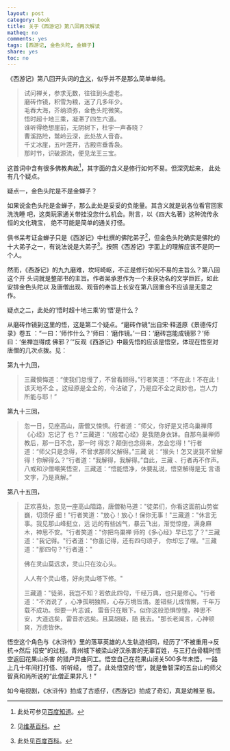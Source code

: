 ```yaml
---
layout: post
category: book
title: 关于《西游记》第八回再次解读 
matheq: no
comments: yes
tags: [西游记, 金色头陀, 金蝉子]
share: yes
toc: no
---
```

《西游记》第八回开头词的[含义][note]，似乎并不是那么简单单纯。

> 试问禅关，参求无数，往往到头虚老。  
> 磨砖作镜，积雪为粮，迷了几多年少。  
> 毛吞大海，芥纳须弥，金色头陀微笑。  
> 悟时超十地三乘，凝滞了四生六道。  
> 谁听得绝想崖前，无阴树下，杜宇一声春晓？  
> 曹溪路险，鹫岭云深，此处故人音杳。  
> 千丈冰崖，五叶莲开，古殿帘垂香袅。  
> 那时节，识破源流，便见龙王三宝。

这首词中含有很多佛教典故[^quotation]，其字面的含义是修行如何不易。但深究起来，
此处有几个疑点。

疑点一，金色头陀是不是金蝉子？

如果说金色头陀是金蝉子，那么此处是妥妥的负能量。其含义就是说各位看官回家洗洗睡
吧，这类玩家通关带挂没您什么机会。附言，以《四大名著》这种流传永恒的文化瑰宝，
绝不可能是简单的通关打怪。

俱书呆考证金蝉子只是《西游记》中杜撰的佛陀弟子[^wiki10]，但金色头陀确实是佛陀的
十大弟子之一，有说法说是大弟子[^baidu1]。按照《西游记》字面上的理解应该不是同一
个人。

然而，《西游记》的九九磨难，坎坷崎岖，不正是修行如何不易的主旨么？第八回这个开
头词就是整部书的主旨。作者吴承恩作为一个未获功名的文学巨匠，如此安排金色头陀以
及唐僧出现、观音的奉旨上长安在第八回重合不应该是无意之作。

疑点之二，此处的‘悟时超十地三乘’的‘悟’是什么？

从磨砖作镜到这里的悟，这是第二个疑点。“磨砖作镜”出自宋·释道原《景德传灯录》卷五
：“一曰：‘师作什么？’师曰：‘磨作镜。’一曰：‘磨砖岂能成镜邪？’师曰：‘坐禅岂得成
佛邪？’”反观《西游记》中最先悟的应该是悟空，体现在悟空对唐僧的几次点拨。见：

第九十九回，

> 三藏懊悔道：“使我们怠慢了，不曾看顾得。”行者笑道：“不在此！不在此！该天地不全
> 。这经原是全全的，今沾破了，乃是应不全之奥妙也，岂人力所能与耶！”

第九十三回，

> 忽一日，见座高山，唐僧又悚惧。行者道：“师父，你好是又把乌巢禅师《心经》忘记了
> 也？”三藏道：“《般若心经》是我随身衣钵。自那乌巢禅师教后，那一日不念，那一时
> 得忘？颠倒也念得来，怎会忘得！”行者道：“师父只是念得，不曾求那师父解得。”三藏
> 说：“猴头！怎又说我不曾解得！你解得么？”行者道：“我解得，我解得。”自此，三藏
> 、行者再不作声。八戒和沙僧嘲笑悟空，三藏道：“悟能悟净，休要乱说，悟空解得是无
> 言语文字，乃是真解。”

第八十五回，

> 正欢喜处，忽见一座高山阻路，唐僧勒马道："徒弟们，你看这面前山势崔巍，切须仔
> 细！"行者笑道："放心！放心！保你无事！"三藏道："休言无事。我见那山峰挺立，远
> 远的有些凶气，暴云飞出，渐觉惊煌，满身麻木，神思不安。"行者笑道："你把乌巢禅
> 师的《多心经》早已忘了？"三藏道："我记得。"行者道："你虽记得，还有四句颂子，
> 你却忘了哩。"三藏道："那四句？"行者道："
>
> 佛在灵山莫远求，灵山只在汝心头。
>
> 人人有个灵山塔，好向灵山塔下修。"
>
> 三藏道："徒弟，我岂不知？若依此四句，千经万典，也只是修心。"行者道："不消说了
> ，心净孤明独照，心存万境皆清。差错些儿成惰懈，千年万载不成功。但要一片志诚，
> 雷音只在眼下。似你这般恐惧惊惶，神思不安，大道远矣，雷音亦远矣。且莫胡疑，随
> 我去。"那长老闻言，心神顿爽，万虑皆休。

悟空这个角色与《水浒传》里的落草英雄的人生轨迹相同，经历了“不被重用->反抗->然后
招安”的过程。青州城下被梁山好汉杀害的无辜百姓，与三打白骨精时悟空返回花果山杀害
的猎户异曲同工。悟空自己在花果山闭关500多年未悟，一路上几十年间打打怪、听听经，
悟了。此处悟空的‘悟’，就是鲁智深的五台山的师父智真和尚所说的“此僧正果非凡！”

如今电视剧，《水浒传》拍成了古惑仔，《西游记》拍成了奇幻，真是幼稚至
极。

[^baidu1]:此处见[百度百科](https://baike.baidu.com/item/%E9%87%91%E8%89%B2%E5%A4%B4%E9%99%80/3541035?fr=aladdin "百度百科")。
[^wiki10]:见[维基百科](https://d1.zgdhhjha.com/zh-hans/%E5%8D%81%E5%A4%A7%E5%BC%9F%E5%AD%90)。
[^quotation]: 此处可参见[百度知道](https://zhidao.baidu.com/question/588279305.html "百度知道")。

[note]:   "https://dustincys.github.io/cn/2016/12/journeytowest/" "含义"
